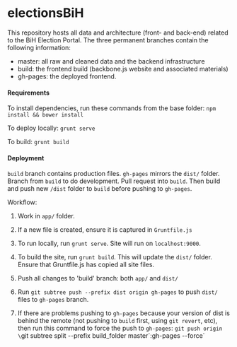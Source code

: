 electionsBiH
============

This repository hosts all data and architecture (front- and back-end) related to the BiH Election Portal. The three permanent branches contain the following information:

- master: all raw and cleaned data and the backend infrastructure
- build: the frontend build (backbone.js website and associated materials)
- gh-pages: the deployed frontend.


#### Requirements

To install dependencies, run these commands from the base folder: `npm install && bower install`

To deploy locally: `grunt serve`

To build: `grunt build`

#### Deployment

`build` branch contains production files. `gh-pages` mirrors the `dist/` folder. Branch from `build` to do development. Pull request into `build`. Then build and push new `/dist` folder to `build` before pushing to `gh-pages`.

Workflow:

1. Work in `app/` folder.

2. If a new file is created, ensure it is captured in `Gruntfile.js`

3. To run locally, run `grunt serve`. Site will run on `localhost:9000`.

4. To build the site, run `grunt build`. This will update the `dist/` folder. Ensure that Gruntfile.js has copied all site files.

5. Push all changes to 'build' branch: both `app/` and `dist/`

6. Run `git subtree push --prefix dist origin gh-pages` to push `dist/` files to `gh-pages` branch.
 
7. If there are problems pushing to `gh-pages` because your version of dist is behind the remote (not pushing to `build` first, using `git revert`, etc), then run this command to force the push to `gh-pages`: `git push origin \`git subtree split --prefix build_folder master\`:gh-pages --force`
